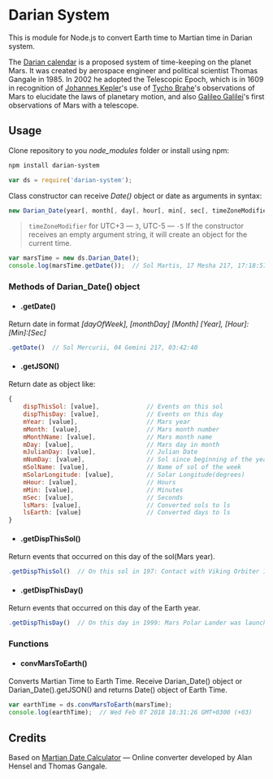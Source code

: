 # Darian System

This is module for Node.js to convert Earth time to Martian time in Darian system.

The [Darian calendar](https://en.wikipedia.org/wiki/Darian_calendar) is a proposed system of time-keeping on the planet Mars. It was created by aerospace engineer and political scientist Thomas Gangale in 1985. In 2002 he adopted the Telescopic Epoch, which is in 1609 in recognition of [Johannes Kepler](https://en.wikipedia.org/wiki/Kepler%27s_laws_of_planetary_motion)'s use of [Tycho Brahe](https://en.wikipedia.org/wiki/Tycho_Brahe)'s observations of Mars to elucidate the laws of planetary motion, and also [Galileo Galilei](https://en.wikipedia.org/wiki/Galileo_Galilei)'s first observations of Mars with a telescope.

## Usage

Clone repository to you *node_modules* folder or install using npm:

```sh
npm install darian-system
```

```javascript
var ds = require('darian-system');
```

Class constructor can receive *Date()* object or date as arguments in syntax:
```javascript
new Darian_Date(year[, month[, day[, hour[, min[, sec[, timeZoneModifier]]]]]])
```
> ```timeZoneModifier``` for UTC+3 — ```3```, UTC-5 — ```-5```
If the constructor receives an empty argument string, it will create an object for the current time.

```javascript
var marsTime = new ds.Darian_Date();
console.log(marsTime.getDate());  // Sol Martis, 17 Mesha 217, 17:18:57
```

### Methods of Darian_Date() object

- #### .getDate()

Return date in format *[dayOfWeek], [monthDay] [Month] [Year], [Hour]:[Min]:[Sec]*

```javascript
.getDate()  // Sol Mercurii, 04 Gemini 217, 03:42:40
```

- #### .getJSON()

Return date as object like:

```javascript
{
    dispThisSol: [value],             // Events on this sol
    dispThisDay: [value],             // Events on this day
    mYear: [value],                   // Mars year
    mMonth: [value],                  // Mars month number
    mMonthName: [value],              // Mars month name
    mDay: [value],                    // Mars day in month
    mJulianDay: [value],              // Julian Date
    mNumDay: [value],                 // Sol since beginning of the year
    mSolName: [value],                // Name of sol of the week
    mSolarLongitude: [value],         // Solar Longitude(degrees)
    mHour: [value],                   // Hours
    mMin: [value],                    // Minutes
    mSec: [value],                    // Seconds
    lsMars: [value],                  // Converted sols to ls
    lsEarth: [value]                  // Converted days to ls
}
```

- #### .getDispThisSol()

Return events that occurred on this day of the sol(Mars year).

```javascript
.getDispThisSol()  // On this sol in 197: Contact with Viking Orbiter 1 was lost after 1,469 sols in Mars orbit.
```

- #### .getDispThisDay()

Return events that occurred on this day of the Earth year.

```javascript
.getDispThisDay()  // On this day in 1999: Mars Polar Lander was launched.
```

### Functions

- #### convMarsToEarth()

Converts Martian Time to Earth Time. Receive Darian_Date() object or Darian_Date().getJSON() and returns Date() object of Earth Time.

```javascript
var earthTime = ds.convMarsToEarth(marsTime);
console.log(earthTime);  // Wed Feb 07 2018 18:31:26 GMT+0300 (+03)
```

## Credits

Based on [Martian Date Calculator](http://ops-alaska.com/time/gangale_converter/calendar_clock.htm) — Online converter developed by Alan Hensel and Thomas Gangale.
